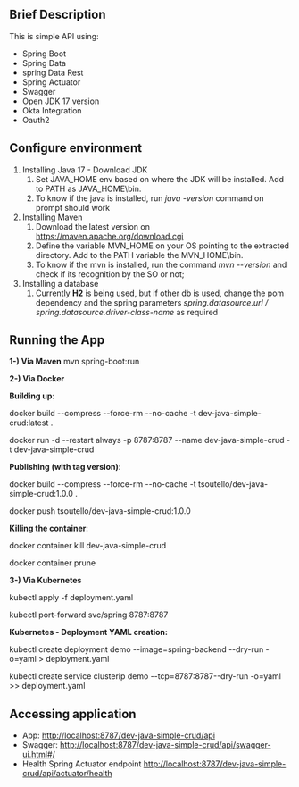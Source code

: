 ## Brief Description

This is simple API using:

- Spring Boot
- Spring Data 
- spring Data Rest 
- Spring Actuator 
- Swagger 
- Open JDK 17 version
- Okta Integration
- Oauth2

## Configure environment
1. Installing Java 17 - Download JDK 
   1. Set JAVA_HOME env based on where the JDK will be installed. Add to PATH as JAVA_HOME\bin. 
   2. To know if the java is installed, run *java -version* command on prompt should work 
2. Installing Maven
   1. Download the latest version on https://maven.apache.org/download.cgi
   2. Define the variable MVN_HOME on your OS pointing to the extracted directory. Add to the PATH variable the MVN_HOME\bin.
   3. To know if the mvn is installed, run the command *mvn --version* and check if its recognition by the SO or not;
3. Installing a database
   1. Currently **H2** is being used, but if other db is used, change the pom dependency and the spring parameters *spring.datasource.url / spring.datasource.driver-class-name* as required

## Running the App

**1-) Via Maven**
mvn spring-boot:run

**2-) Via Docker**

**Building up**:

docker build --compress --force-rm --no-cache -t dev-java-simple-crud:latest .

docker run -d --restart always -p 8787:8787 --name dev-java-simple-crud -t dev-java-simple-crud

**Publishing (with tag version)**:

docker build --compress --force-rm --no-cache -t tsoutello/dev-java-simple-crud:1.0.0 .

docker push tsoutello/dev-java-simple-crud:1.0.0

**Killing the container**:

docker container kill dev-java-simple-crud

docker container prune

**3-) Via Kubernetes**

kubectl apply -f deployment.yaml

kubectl port-forward svc/spring 8787:8787


**Kubernetes - Deployment YAML creation:**

kubectl create deployment demo --image=spring-backend --dry-run -o=yaml > deployment.yaml 

kubectl create service clusterip demo --tcp=8787:8787--dry-run -o=yaml >> deployment.yaml


## Accessing application

- App: [http://localhost:8787/dev-java-simple-crud/api](http://localhost:8787/dev-java-simple-crud/api) 
- Swagger: [http://localhost:8787/dev-java-simple-crud/api/swagger-ui.html#/](http://localhost:8787/dev-java-simple-crud/api/swagger-ui.html#/)
- Health Spring Actuator endpoint [http://localhost:8787/dev-java-simple-crud/api/actuator/health](http://localhost:8787/dev-java-simple-crud/api/actuator/health)
